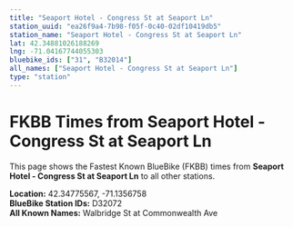 ```yaml
---
title: "Seaport Hotel - Congress St at Seaport Ln"
station_uuid: "ea26f9a4-7b98-f05f-0c40-02df10419db5"
station_name: "Seaport Hotel - Congress St at Seaport Ln"
lat: 42.34881026188269
lng: -71.04167744055303
bluebike_ids: ["31", "B32014"]
all_names: ["Seaport Hotel - Congress St at Seaport Ln"]
type: "station"
---
```


# FKBB Times from Seaport Hotel - Congress St at Seaport Ln

This page shows the Fastest Known BlueBike (FKBB) times from **Seaport Hotel - Congress St at Seaport Ln** to all other stations.

**Location:** 42.34775567, -71.1356758  
**BlueBike Station IDs:** D32072  
**All Known Names:** Walbridge St at Commonwealth Ave

